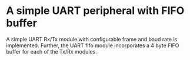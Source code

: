 # A simple UART peripheral with FIFO buffer

A simple UART Rx/Tx module with configurable frame and baud rate is implemented. Further, the UART fifo module incorporates a 4 byte FIFO buffer for each of the Tx/Rx modules.
